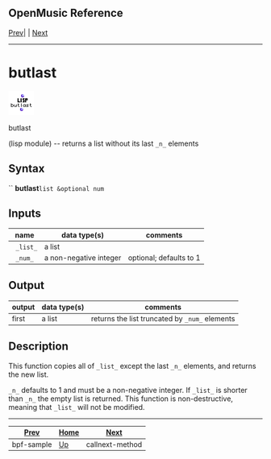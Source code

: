 OpenMusic Reference  
---  
[Prev](bpf-sample)| | [Next](callnext-method)  
  
* * *

# butlast

![](figures/functions/lisp/butlast.png)

  
  
butlast  
  
(lisp module) \-- returns a list without its last `_n_` elements  

## Syntax

`` **butlast**` list &optional num `

## Inputs

name| data type(s)| comments  
---|---|---  
` _list_`|  a list|  
` _num_`|  a non-negative integer| optional; defaults to 1  
  
## Output

output| data type(s)| comments  
---|---|---  
first| a list| returns the list truncated by `_num_` elements  
  
## Description

This function copies all of `_list_` except the last `_n_` elements, and
returns the new list.

`_n_` defaults to 1 and must be a non-negative integer. If `_list_` is shorter
than `_n_` the empty list is returned. This function is non-destructive,
meaning that `_list_` will not be modified.

* * *

[Prev](bpf-sample)| [Home](index)| [Next](callnext-method)  
---|---|---  
bpf-sample| [Up](funcref.main)| callnext-method

